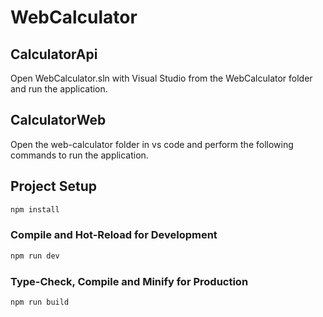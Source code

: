 # WebCalculator

## CalculatorApi

Open WebCalculator.sln with Visual Studio from the WebCalculator folder and run the application.

## CalculatorWeb

Open the web-calculator folder in vs code and perform the following commands to run the application.

## Project Setup

```sh
npm install
```

### Compile and Hot-Reload for Development

```sh
npm run dev
```

### Type-Check, Compile and Minify for Production

```sh
npm run build
```